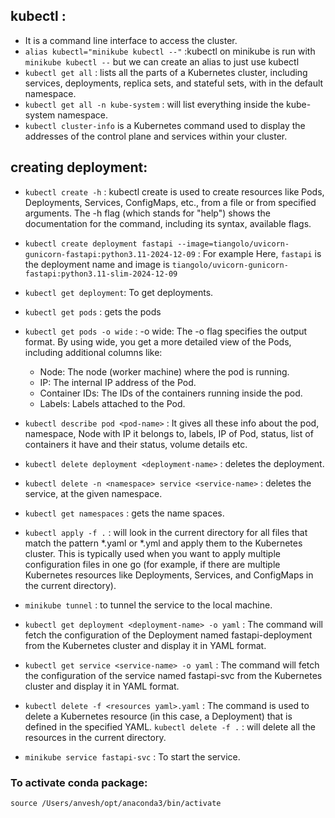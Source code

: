 ## kubectl :
- It is a command line interface to access the cluster.
- `alias kubectl="minikube kubectl --"` :kubectl on minikube is run with `minikube kubectl --` but we can create an alias to just use kubectl
- `kubectl get all` : lists all the parts of a Kubernetes cluster, including services, deployments, replica sets, and stateful sets, with in the default namespace.
- `kubectl get all -n kube-system` : will list everything inside the kube-system namespace.
- `kubectl cluster-info` is a Kubernetes command used to display the addresses of the control plane and services within your cluster.

## creating deployment:
- `kubectl create -h` : kubectl create is used to create resources like Pods, Deployments, Services, ConfigMaps, etc., from a file or from specified arguments. The -h flag (which stands for "help") shows the documentation for the command, including its syntax, available flags.

- `kubectl create deployment fastapi --image=tiangolo/uvicorn-gunicorn-fastapi:python3.11-2024-12-09` : For example Here, `fastapi` is the deployment name and image is `tiangolo/uvicorn-gunicorn-fastapi:python3.11-slim-2024-12-09`

- `kubectl get deployment`: To get deployments.
- `kubectl get pods` : gets the pods
- `kubectl get pods -o wide` :
    -o wide: The -o flag specifies the output format. By using wide, you get a more detailed view of the Pods, including additional columns like:
    - Node: The node (worker machine) where the pod is running.
    - IP: The internal IP address of the Pod.
    - Container IDs: The IDs of the containers running inside the pod.
    - Labels: Labels attached to the Pod.

- `kubectl describe pod <pod-name>` :  It gives all these info about the pod, namespace, Node with IP it belongs to, labels, IP of Pod, status, list of containers it have and their status, volume details etc.

- `kubectl delete deployment <deployment-name>` : deletes the deployment. 

- `kubectl delete -n <namespace> service <service-name>` : deletes the service, at the given namespace.

- `kubectl get namespaces` : gets the name spaces.

- `kubectl apply -f .` :  will look in the current directory for all files that match the pattern *.yaml or *.yml and apply them to the Kubernetes cluster. This is typically used when you want to apply multiple configuration files in one go (for example, if there are multiple Kubernetes resources like Deployments, Services, and ConfigMaps in the current directory).

- `minikube tunnel` : to tunnel the service to the local machine.

- `kubectl get deployment <deployment-name> -o yaml` : The command will fetch the configuration of the Deployment named fastapi-deployment from the Kubernetes cluster and display it in YAML format.

- `kubectl get service <service-name> -o yaml` : The command will fetch the configuration of the service named fastapi-svc from the Kubernetes cluster and display it in YAML format.

- `kubectl delete -f <resources yaml>.yaml` : The command  is used to delete a Kubernetes resource (in this case, a Deployment) that is defined in the specified YAML. `kubectl delete -f .` : will delete all the resources in the current directory.

- `minikube service fastapi-svc` : To start the service.

### To activate conda package:
`source /Users/anvesh/opt/anaconda3/bin/activate`